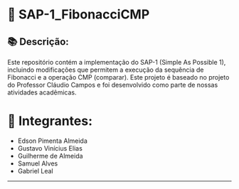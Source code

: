 # :rocket: SAP-1_FibonacciCMP

##  :books: Descrição:

Este repositório contém a implementação do SAP-1 (Simple As Possible 1), incluindo modificações que permitem a execução da sequência de Fibonacci e a operação CMP (comparar). Este projeto é baseado no projeto do Professor Cláudio Campos e foi desenvolvido como parte de nossas atividades acadêmicas.

# :busts_in_silhouette: Integrantes:

- Edson Pimenta Almeida
- Gustavo Vinícius Elias
- Guilherme de Almeida
- Samuel Alves
- Gabriel Leal

---
